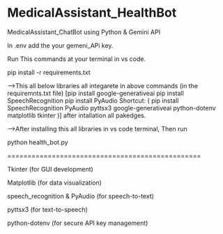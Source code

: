 # MedicalAssistant_HealthBot
MedicalAssistant_ChatBot using Python & Gemini API

In .env add the your gemeni_APi key.

Run This commands at your terminal in vs code. 

pip install -r requirements.txt

-->This all below libraries all integarete in above commands (in the requiremnts.txt file)
[pip install google-generativeai
pip install SpeechRecognition
pip install PyAudio
Shortcut: (  pip install SpeechRecognition PyAudio pyttsx3 google-generativeai python-dotenv matplotlib tkinter  )]
after intallation all pakedges. 


-->After installing this all libraries in vs code terminal, Then run

python health_bot.py

================================================

Tkinter (for GUI development)

Matplotlib (for data visualization)

speech_recognition & PyAudio (for speech-to-text)

pyttsx3 (for text-to-speech)

python-dotenv (for secure API key management)
